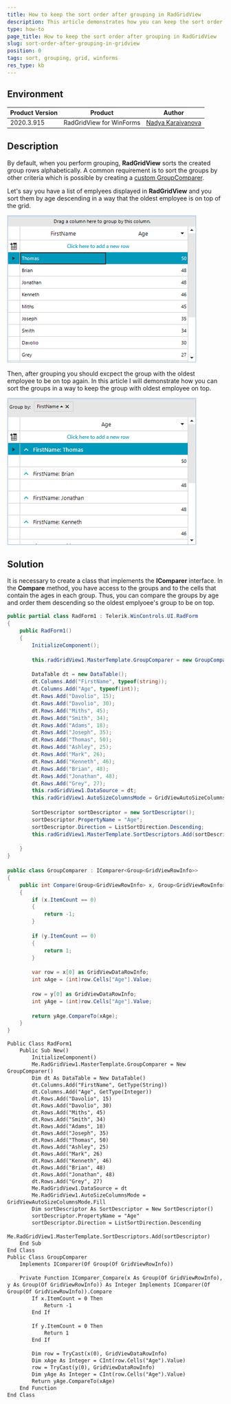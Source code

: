 ```yaml
---
title: How to keep the sort order after grouping in RadGridView
description: This article demonstrates how you can keep the sort order after grouping in RadGridView
type: how-to
page_title: How to keep the sort order after grouping in RadGridView
slug: sort-order-after-grouping-in-gridview
position: 0
tags: sort, grouping, grid, winforms
res_type: kb
---
```


## Environment
 
|Product Version|Product|Author|
|----|----|----|
|2020.3.915|RadGridView for WinForms|[Nadya Karaivanova](https://www.telerik.com/blogs/author/nadya-karaivanova)|
 
## Description

By default, when you perform grouping, **RadGridView** sorts the created group rows alphabetically. A common requirement is to sort the groups by other criteria which is possible by creating a [custom GroupComparer](https://docs.telerik.com/devtools/winforms/controls/gridview/grouping/sorting-group-rows).

Let's say you have a list of emplyees displayed in **RadGridView** and you sort them by age descending in a way that the oldest employee is on top of the grid. 

![sort-groups01.png](images/sort-groups01.png)

Then, after grouping you should excpect the group with the oldest employee to be on top again. In this article I will demonstrate how you can sort the groups in a way to keep the group with oldest employee on top. 
 
![sort-groups02.png](images/sort-groups02.png)

## Solution 

It is necessary to create a class that implements the **IComparer** interface. In the **Compare** method, you have access to the groups and to the cells that contain the ages in each group. Thus, you can compare the groups by age and order them descending so the oldest emplyoee's group to be on top.

````C#
public partial class RadForm1 : Telerik.WinControls.UI.RadForm
{
    public RadForm1()
    {
        InitializeComponent();

        this.radGridView1.MasterTemplate.GroupComparer = new GroupComparer();

        DataTable dt = new DataTable();
        dt.Columns.Add("FirstName", typeof(string));
        dt.Columns.Add("Age", typeof(int));
        dt.Rows.Add("Davolio", 15);
        dt.Rows.Add("Davolio", 30);
        dt.Rows.Add("Miths", 45);
        dt.Rows.Add("Smith", 34);
        dt.Rows.Add("Adams", 18);
        dt.Rows.Add("Joseph", 35);
        dt.Rows.Add("Thomas", 50);
        dt.Rows.Add("Ashley", 25);
        dt.Rows.Add("Mark", 26);
        dt.Rows.Add("Kenneth", 46);
        dt.Rows.Add("Brian", 48);
        dt.Rows.Add("Jonathan", 48);
        dt.Rows.Add("Grey", 27);
        this.radGridView1.DataSource = dt;
        this.radGridView1.AutoSizeColumnsMode = GridViewAutoSizeColumnsMode.Fill;

        SortDescriptor sortDescriptor = new SortDescriptor();
        sortDescriptor.PropertyName = "Age";
        sortDescriptor.Direction = ListSortDirection.Descending;
        this.radGridView1.MasterTemplate.SortDescriptors.Add(sortDescriptor);

    }
}

public class GroupComparer : IComparer<Group<GridViewRowInfo>>
{
    public int Compare(Group<GridViewRowInfo> x, Group<GridViewRowInfo> y)
    {
        if (x.ItemCount == 0)
        {
            return -1;
        }

        if (y.ItemCount == 0)
        {
            return 1;
        }

        var row = x[0] as GridViewDataRowInfo;
        int xAge = (int)row.Cells["Age"].Value;

        row = y[0] as GridViewDataRowInfo;
        int yAge = (int)row.Cells["Age"].Value;

        return yAge.CompareTo(xAge);
    }
}


````
````VB.NET
Public Class RadForm1
    Public Sub New()
        InitializeComponent()
        Me.RadGridView1.MasterTemplate.GroupComparer = New GroupComparer()
        Dim dt As DataTable = New DataTable()
        dt.Columns.Add("FirstName", GetType(String))
        dt.Columns.Add("Age", GetType(Integer))
        dt.Rows.Add("Davolio", 15)
        dt.Rows.Add("Davolio", 30)
        dt.Rows.Add("Miths", 45)
        dt.Rows.Add("Smith", 34)
        dt.Rows.Add("Adams", 18)
        dt.Rows.Add("Joseph", 35)
        dt.Rows.Add("Thomas", 50)
        dt.Rows.Add("Ashley", 25)
        dt.Rows.Add("Mark", 26)
        dt.Rows.Add("Kenneth", 46)
        dt.Rows.Add("Brian", 48)
        dt.Rows.Add("Jonathan", 48)
        dt.Rows.Add("Grey", 27)
        Me.RadGridView1.DataSource = dt
        Me.RadGridView1.AutoSizeColumnsMode = GridViewAutoSizeColumnsMode.Fill
        Dim sortDescriptor As SortDescriptor = New SortDescriptor()
        sortDescriptor.PropertyName = "Age"
        sortDescriptor.Direction = ListSortDirection.Descending
        Me.RadGridView1.MasterTemplate.SortDescriptors.Add(sortDescriptor)
    End Sub
End Class
Public Class GroupComparer
    Implements IComparer(Of Group(Of GridViewRowInfo))

    Private Function IComparer_Compare(x As Group(Of GridViewRowInfo), y As Group(Of GridViewRowInfo)) As Integer Implements IComparer(Of Group(Of GridViewRowInfo)).Compare
        If x.ItemCount = 0 Then
            Return -1
        End If

        If y.ItemCount = 0 Then
            Return 1
        End If

        Dim row = TryCast(x(0), GridViewDataRowInfo)
        Dim xAge As Integer = CInt(row.Cells("Age").Value)
        row = TryCast(y(0), GridViewDataRowInfo)
        Dim yAge As Integer = CInt(row.Cells("Age").Value)
        Return yAge.CompareTo(xAge)
    End Function
End Class

````

